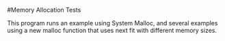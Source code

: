 #Memory Allocation Tests

This program runs an example using System Malloc, and several examples using a new malloc function that uses next fit with different memory sizes.
